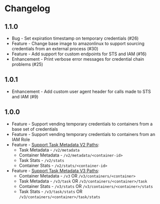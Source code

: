# Changelog

## 1.1.0
* Bug - Set expiration timestamp on temporary credentials (#26)
* Feature - Change base image to amazonlinux to support sourcing credentials from an external process (#30)
* Feature - Add support for custom endpoints for STS and IAM (#16)
* Enhancement - Print verbose error messages for credential chain problems (#25)

## 1.0.1
* Enhancement - Add custom user agent header for calls made to STS and IAM (#9)

## 1.0.0
* Feature - Support vending temporary credentials to containers from a base set of credentials
* Feature - Support vending temporary credentials to containers from an IAM Role
* Feature - [Support Task Metadata V2 Paths](https://docs.aws.amazon.com/AmazonECS/latest/developerguide/task-metadata-endpoint-v2.html):
	- Task Metadata - `/v2/metadata`
	- Container Metadata - `/v2/metadata/<container-id>`
	- Task Stats - `/v2/stats`
	- Container Stats - `/v2/stats/<container-id>`
* Feature - [Support Task Metadata V3 Paths](https://docs.aws.amazon.com/AmazonECS/latest/developerguide/task-metadata-endpoint-v3.html):
	- Container Metadata - `/v3` OR `/v3/containers/<container>`
	- Task Metadata - `/v3/task` OR `/v3/containers/<container>/task`
	- Container Stats - `/v3/stats` OR `/v3/containers/<container>/stats`
	- Task Stats - `/v3/task/stats` OR `/v3/containers/<container>/task/stats`
